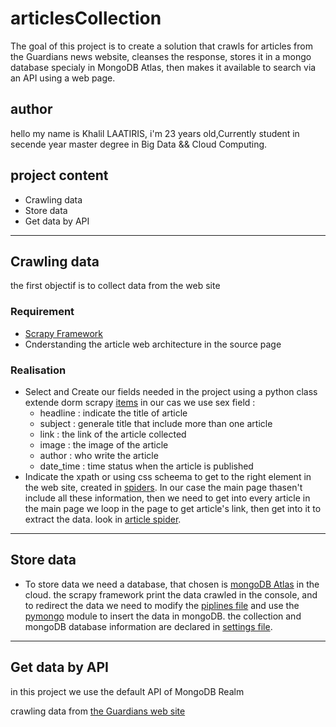 # articlesCollection

The goal of this project is to create a solution that crawls for articles from the Guardians news website, cleanses the response, stores it in a mongo database specialy in MongoDB Atlas, then makes it available to search via an API using a web page.

## author

hello my name is Khalil LAATIRIS, i'm 23 years old,Currently student in secende year master degree in Big Data && Cloud Computing.

## project content 

* Crawling data 
* Store data
* Get data by API
---
## Crawling data

the first objectif is to collect data from the web site

### Requirement

* [Scrapy Framework](http://scrapy.org/)
* Cnderstanding the article web architecture in the source page 

### Realisation 

* Select and Create our fields needed in the project using a python class extende dorm scrapy [items](./articleCollection/items.py)
in our cas we use sex field :
	* headline : indicate the title of article
	* subject : generale title that include more than one article
	* link : the link of the article collected
	* image : the image of the article
	* author : who write the article
	* date_time : time status when the article is published
* Indicate the xpath or using css scheema to get to the right element in the web site, created in [spiders](./articleCollection/spiders/).
In our case the main page thasen't include all these information, then we need to get into every article in the main page 
we loop in the page to get article's link, then get into it to extract the data. look in [article spider](./articleCollection/spiders/Article.py).
---
## Store data
* To store data we need a database, that chosen is [mongoDB Atlas](https://www.mongodb.com/cloud/atlas) in the cloud.
the scrapy framework print the data crawled in the console, and  to redirect the data we need to modify the [piplines file](./articleCollection/piplines.py) and use the [pymongo](https://pymongo.readthedocs.io/en/stable/) module to insert the data in mongoDB.
the collection and mongoDB database information are declared in [settings file](./articleCollection/settings.py).
---
## Get data by API
in this project we use the default API of MongoDB Realm  






crawling data from [the Guardians web site ](https://www.theguardian.com/) 